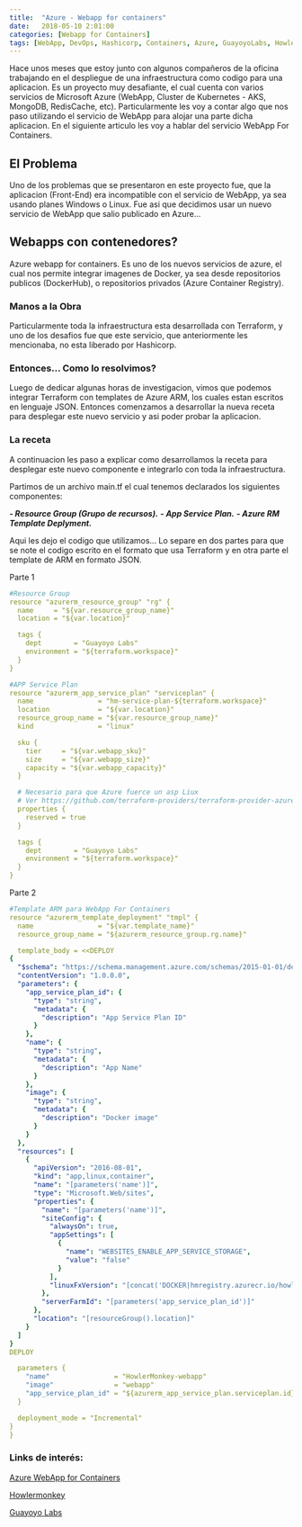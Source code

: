 ```yaml
---
title:  "Azure - Webapp for containers"
date:   2018-05-10 2:01:00
categories: [Webapp for Containers]
tags: [WebApp, DevOps, Hashicorp, Containers, Azure, GuayoyoLabs, Howlermonkey]
---
```

Hace unos meses que estoy junto con algunos compañeros de la oficina trabajando en el despliegue de una infraestructura como codigo para una aplicacion. Es un proyecto muy desafiante, el cual cuenta con varios servicios de Microsoft Azure (WebApp, Cluster de Kubernetes - AKS, MongoDB, RedisCache, etc).
Particularmente les voy a contar algo que nos paso utilizando el servicio de WebApp para alojar una parte dicha aplicacion.
En el siguiente articulo les voy a hablar del servicio WebApp For Containers.


## El Problema ##

Uno de los problemas que se presentaron en este proyecto fue, que la aplicacion (Front-End) era incompatible con el servicio de WebApp, ya sea usando planes Windows o Linux.
Fue asi que decidimos usar un nuevo servicio de WebApp que salio publicado en Azure...

## Webapps con contenedores? ##

Azure webapp for containers. Es uno de los nuevos servicios de azure, el cual nos permite integrar imagenes de Docker, ya sea desde repositorios publicos (DockerHub), o repositorios privados (Azure Container Registry).

### Manos a la Obra ###

Particularmente toda la infraestructura esta desarrollada con Terraform, y uno de los desafios fue que este servicio, que anteriormente les mencionaba, no esta liberado por Hashicorp.

### Entonces... Como lo resolvimos? ###

Luego de dedicar algunas horas de investigacion, vimos que podemos integrar Terraform con templates de Azure ARM, los cuales estan escritos en lenguaje JSON.
Entonces comenzamos a desarrollar la nueva receta para desplegar este nuevo servicio y asi poder probar la aplicacion.

### La receta ###

A continuacion les paso a explicar como desarrollamos la receta para desplegar este nuevo componente e integrarlo con toda la infraestructura.

Partimos de un archivo main.tf el cual tenemos declarados los siguientes componentes:

***- Resource Group (Grupo de recursos).***
***- App Service Plan.***
***- Azure RM Template Deplyment.***

Aqui les dejo el codigo que utilizamos... Lo separe en dos partes para que se note el codigo escrito en el formato que usa Terraform y en otra parte el template de ARM en formato JSON.

Parte 1
```yaml
#Resource Group
resource "azurerm_resource_group" "rg" {
  name     = "${var.resource_group_name}"
  location = "${var.location}"

  tags {
    dept        = "Guayoyo Labs"
    environment = "${terraform.workspace}"
  }
}

#APP Service Plan
resource "azurerm_app_service_plan" "serviceplan" {
  name                = "hm-service-plan-${terraform.workspace}"
  location            = "${var.location}"
  resource_group_name = "${var.resource_group_name}"
  kind                = "linux"

  sku {
    tier     = "${var.webapp_sku}"
    size     = "${var.webapp_size}"
    capacity = "${var.webapp_capacity}"
  }

  # Necesario para que Azure fuerce un asp Liux
  # Ver https://github.com/terraform-providers/terraform-provider-azurerm/issues/602
  properties {
    reserved = true
  }

  tags {
    dept        = "Guayoyo Labs"
    environment = "${terraform.workspace}"
  }
}
```
Parte 2
```yaml
#Template ARM para WebApp For Containers
resource "azurerm_template_deployment" "tmpl" {
  name                = "${var.template_name}"
  resource_group_name = "${azurerm_resource_group.rg.name}"

  template_body = <<DEPLOY
{
  "$schema": "https://schema.management.azure.com/schemas/2015-01-01/deploymentTemplate.json#",
  "contentVersion": "1.0.0.0",
  "parameters": {
    "app_service_plan_id": {
      "type": "string",
      "metadata": {
        "description": "App Service Plan ID"
      }
    },
    "name": {
      "type": "string",
      "metadata": {
        "description": "App Name"
      }
    },
    "image": {
      "type": "string",
      "metadata": {
        "description": "Docker image"
      }
    }
  },
  "resources": [
    {
      "apiVersion": "2016-08-01",
      "kind": "app,linux,container",
      "name": "[parameters('name')]",
      "type": "Microsoft.Web/sites",
      "properties": {
        "name": "[parameters('name')]",
        "siteConfig": {
          "alwaysOn": true,
          "appSettings": [
            {
              "name": "WEBSITES_ENABLE_APP_SERVICE_STORAGE",
              "value": "false"
            }
          ],
          "linuxFxVersion": "[concat('DOCKER|hmregistry.azurecr.io/howlermonkey-', parameters('image'), 'app:test-be')]"
        },
        "serverFarmId": "[parameters('app_service_plan_id')]"
      },
      "location": "[resourceGroup().location]"
    }
  ]
}
DEPLOY

  parameters {
    "name"                = "HowlerMonkey-webapp"
    "image"               = "webapp"
    "app_service_plan_id" = "${azurerm_app_service_plan.serviceplan.id}"
  }

  deployment_mode = "Incremental"
}
}
```

### Links de interés: ###

[Azure WebApp for Containers][AzureWebAppforContainers]

[AzureWebAppforContainers]: https://azure.microsoft.com/es-es/services/app-service/containers/

[Howlermonkey][Howlermonkey]

[Guayoyo Labs][GuayoyoLabs]

[Howlermonkey]: https://howlermonkey.io/

[GuayoyoLabs]: https://guayoyolabs.com/
